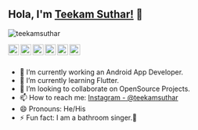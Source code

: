 ## Hola, I'm [Teekam Suthar!](http://teekamsuthar.me) 👋

<p align="left"> <img src="https://komarev.com/ghpvc/?username=teekamsuthar&label=Views&color=blue&style=plastic" alt="teekamsuthar" /> </p>

<a href="https://twitter.com/Teekam_Suthar">
  <img align="left" alt="Teekam's Twitter" width="22px" src="https://cdn.jsdelivr.net/npm/simple-icons@v3/icons/twitter.svg" />
</a>
<a href="https://linkedin.com/in/teekamsuthar">
  <img align="left" alt="Teekam's Linkedin" width="22px" src="https://cdn.jsdelivr.net/npm/simple-icons@v3/icons/linkedin.svg" />
</a>
<a href="https://github.com/teekamsuthar">
  <img align="left" alt="Teekam's Github" width="22px" src="https://cdn.jsdelivr.net/npm/simple-icons@v3/icons/github.svg" />
</a>
<a href="https://t.me/teekamsuthar">
  <img align="left" alt="Teekam's Telegram" width="22px" src="https://cdn.jsdelivr.net/npm/simple-icons@v3/icons/telegram.svg" />
</a>
<a href="https://instagram.com/teekamsuthar/">
  <img align="left" alt="Teekam's Instagram" width="22px" src="https://cdn.jsdelivr.net/npm/simple-icons@v3/icons/instagram.svg" />
</a>
<a href="https://www.facebook.com/imteekamsuthar/">
  <img align="left" alt="Teekam's Facebook" width="22px" src="https://cdn.jsdelivr.net/npm/simple-icons@v3/icons/facebook.svg" />
</a>

<br/>
<br/>

- 🔭 I’m currently working an Android App Developer.
- 🌱 I’m currently learning Flutter.
- 👯 I’m looking to collaborate on OpenSource Projects.
- 📫 How to reach me: [Instagram - @teekamsuthar](https://instagram.com/teekamsuthar)
- 😄 Pronouns: He/His
- ⚡ Fun fact: I am a bathroom singer.🎤

